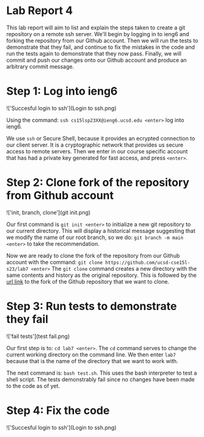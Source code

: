 # Lab Report 4

This lab report will aim to list and explain the steps taken to create a git repository on a remote ssh server. We'll begin by 
logging in to ieng6 and forking the repository from our Github account. Then we will run the tests to demonstrate that they fail, 
and continue to fix the mistakes in the code and run the tests again to demonstrate that they now pass. Finally, we will commit 
and push our changes onto our Github account and produce an arbitrary commit message. 

# Step 1: Log into ieng6

!['Succesful login to ssh'](Login to ssh.png)

Using the command: ```ssh cs15lsp23XX@ieng6.ucsd.edu <enter>``` log into ieng6. 

We use ```ssh``` or Secure Shell, because it provides an ecrypted connection to our client server. It is a cryptographic network that
provides us secure access to remote servers. Then we enter in our course specific account that has had a private key generated for 
fast access, and press ```<enter>```.

# Step 2: Clone fork of the repository from Github account 

!['init, branch, clone'](git init.png)

Our first command is ```git init <enter>``` to initialize a new git repository to our current directory. This will display a historical message suggesting that we modify the name of our root branch, so we do: ```git branch -m main <enter>``` to take the recommendation. 

Now we are ready to clone the fork of the repository from our Github account with the command: 
```git clone https://github.com/ucsd-cse15l-s23/lab7 <enter>```
The ```git clone``` command creates a new directory with the same contents and history as the original repository. This is followed 
by the [url link](https://github.com/ucsd-cse15l-s23/lab7) to the fork of the Github repository that we want to clone. 

# Step 3: Run tests to demonstrate they fail

!['fail tests'](test fail.png)

Our first step is to: ```cd lab7 <enter>```. The ```cd``` command serves to change the current working directory on the command line. 
We then enter ```lab7``` because that is the name of the directory that we want to work with. 

The next command is: ```bash test.sh```. This uses the bash interpreter to test a shell script. The tests demonstrably fail since 
no changes have been made to the code as of yet. 

# Step 4: Fix the code

!['Succesful login to ssh'](Login to ssh.png)








